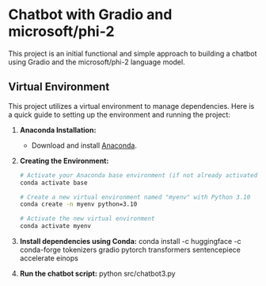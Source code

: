 # Chatbot with Gradio and microsoft/phi-2

This project is an initial functional and simple approach to building a chatbot using Gradio and the microsoft/phi-2 language model.

## Virtual Environment

This project utilizes a virtual environment to manage dependencies. Here is a quick guide to setting up the environment and running the project:

1. **Anaconda Installation:**
   - Download and install [Anaconda](https://www.anaconda.com/products/individual).

2. **Creating the Environment:**
   ```bash
   # Activate your Anaconda base environment (if not already activated)
   conda activate base
   
   # Create a new virtual environment named "myenv" with Python 3.10
   conda create -n myenv python=3.10
   
   # Activate the new virtual environment
   conda activate myenv

3. **Install dependencies using Conda:**
    conda install -c huggingface -c conda-forge tokenizers gradio pytorch transformers sentencepiece accelerate einops

4. **Run the chatbot script:**
    python src/chatbot3.py

